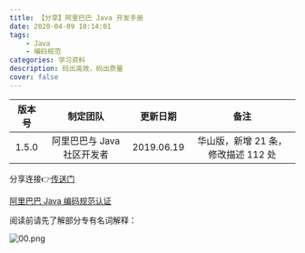 ```yaml
---
title: 【分享】阿里巴巴 Java 开发手册
date: 2020-04-09 10:14:01
tags:
    - Java
    - 编码规范
categories: 学习资料
description: 码出高效，码出质量
cover: false
---
```


版本号 | 制定团队 | 更新日期 | 备注
:-: | :-: | :-: | :-:
1.5.0 | 阿里巴巴与 Java 社区开发者 | 2019.06.19 | 华山版，新增 21 条，修改描述 112 处

分享连接👉[传送门](https://www.jianguoyun.com/p/DaJUaZwQxamWCBiV_YsD)

[阿里巴巴 Java 编码规范认证](https://edu.aliyun.com/certification/cldt02?spm=5176.8764728.aliyun-edu-course-header.11.5fc352bbywdkFm)

阅读前请先了解部分专有名词解释：

![00.png](https://cdn.jsdelivr.net/gh/TUFZ/ImgHosting//TUFZ-Img/article/2020/04/20Apr09A/00.png)

